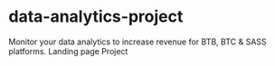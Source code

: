 # data-analytics-project
Monitor your data analytics to increase revenue for BTB, BTC &amp; SASS platforms. Landing page Project
